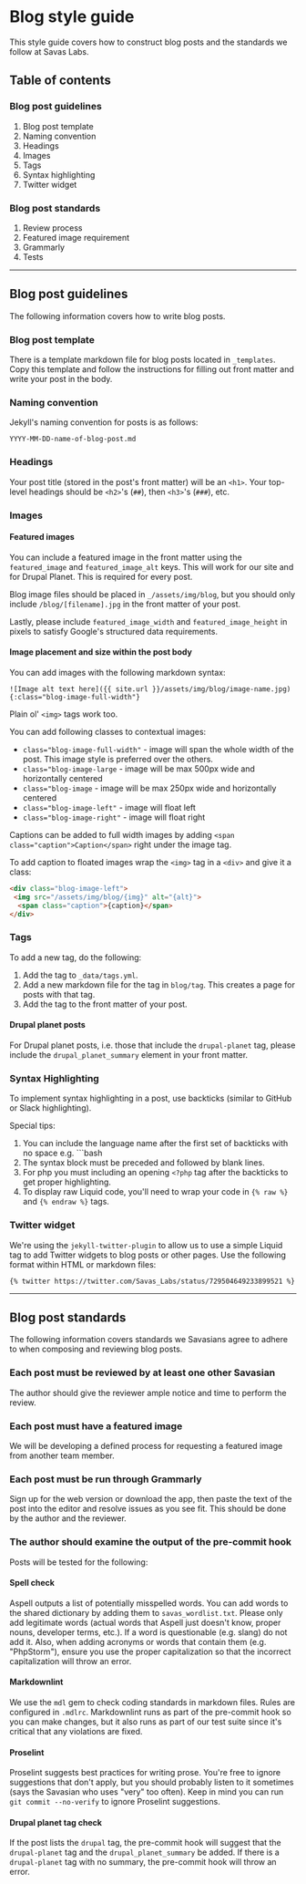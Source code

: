 # Blog style guide

This style guide covers how to construct blog posts and the standards we follow at Savas Labs.

## Table of contents

### Blog post guidelines

1. Blog post template
2. Naming convention
3. Headings
4. Images
5. Tags
6. Syntax highlighting
7. Twitter widget

### Blog post standards

1. Review process
2. Featured image requirement
3. Grammarly
4. Tests

---

## Blog post guidelines

The following information covers how to write blog posts.

### Blog post template

There is a template markdown file for blog posts located in `_templates`. Copy
this template and follow the instructions for filling out front matter and
write your post in the body.

### Naming convention

Jekyll's naming convention for posts is as follows:

```
YYYY-MM-DD-name-of-blog-post.md
```

### Headings

Your post title (stored in the post's front matter) will be an `<h1>`. Your
top-level headings should be `<h2>`'s (`##`), then `<h3>`'s (`###`), etc.

### Images

#### Featured images

You can include a featured image in the front matter using the `featured_image`
and `featured_image_alt` keys. This will work for our site and for Drupal Planet.
This is required for every post.

Blog image files should be placed in
`_/assets/img/blog`, but you should only include `/blog/[filename].jpg` in the
front matter of your post.

Lastly, please include `featured_image_width` and `featured_image_height` in
pixels to satisfy Google's structured data requirements.

#### Image placement and size within the post body

You can add images with the following markdown syntax:

```
![Image alt text here]({{ site.url }}/assets/img/blog/image-name.jpg){:class="blog-image-full-width"}
```

Plain ol' `<img>` tags work too.

You can add following classes to contextual images:

- `class="blog-image-full-width"` - image will span the whole width of the post. This image style is preferred over the others.
- `class="blog-image-large` - image will be max 500px wide and horizontally centered
- `class="blog-image` - image will be max 250px wide and horizontally centered
- `class="blog-image-left"` - image will float left
- `class="blog-image-right"` - image will float right

Captions can be added to full width images by adding `<span class="caption">Caption</span>` right under the image tag.

To add caption to floated images wrap the `<img>` tag in a `<div>` and give it a class:

``` html
<div class="blog-image-left">
 <img src="/assets/img/blog/{img}" alt="{alt}">
  <span class="caption">{caption}</span>
</div>
```

### Tags

To add a new tag, do the following:

1. Add the tag to `_data/tags.yml`.
2. Add a new markdown file for the tag in `blog/tag`. This creates a page for posts with that tag.
3. Add the tag to the front matter of your post.

#### Drupal planet posts

For Drupal planet posts, i.e. those that include the `drupal-planet` tag, please include the `drupal_planet_summary` element in your front matter.

### Syntax Highlighting

To implement syntax highlighting in a post, use backticks (similar to GitHub or
Slack highlighting).

Special tips:

1. You can include the language name after the first set of backticks with no
space e.g. ```bash
2. The syntax block must be preceded and followed by blank lines.
3. For php you must including an opening `<?php` tag after the backticks to get
proper highlighting.
4. To display raw Liquid code, you'll need to wrap your code in `{% raw %}` and
`{% endraw %}` tags.

### Twitter widget

We're using the `jekyll-twitter-plugin` to allow us to use a simple Liquid tag
to add Twitter widgets to blog posts or other pages. Use the following format
within HTML or markdown files:

```
{% twitter https://twitter.com/Savas_Labs/status/729504649233899521 %}
```

---

## Blog post standards

The following information covers standards we Savasians agree to adhere to when
composing and reviewing blog posts.

### Each post must be reviewed by at least one other Savasian

The author should give the reviewer ample notice and time to perform the review.

### Each post must have a featured image

We will be developing a defined process for requesting a featured image from
another team member.

### Each post must be run through Grammarly

Sign up for the web version or download the app, then paste the text of the post
into the editor and resolve issues as you see fit. This should be done by the
author and the reviewer.

### The author should examine the output of the pre-commit hook

Posts will be tested for the following:

#### Spell check

Aspell outputs a list of potentially misspelled words. You can add words to the
shared dictionary by adding them to `savas_wordlist.txt`. Please only
add legitimate words (actual words that Aspell just doesn't know, proper nouns,
developer terms, etc.). If a word is questionable (e.g. slang) do not add it.
Also, when adding acronyms or words that contain them (e.g. "PhpStorm"), ensure
you use the proper capitalization so that the incorrect capitalization will
throw an error.

#### Markdownlint

We use the `mdl` gem to check coding standards in markdown files. Rules are
configured in `.mdlrc`. Markdownlint runs as part of the pre-commit hook so you
can make changes, but it also runs as part of our test suite since it's critical
that any violations are fixed.

#### Proselint

Proselint suggests best practices for writing prose. You're free to ignore suggestions that don't apply, but you
should probably listen to it sometimes (says the Savasian who uses "very" too
often). Keep in mind you can run `git commit --no-verify` to ignore Proselint
suggestions.

#### Drupal planet tag check

If the post lists the `drupal` tag, the pre-commit hook will suggest that the
`drupal-planet` tag and the `drupal_planet_summary` be added. If there is a
`drupal-planet` tag with no summary, the pre-commit hook will throw an error.



